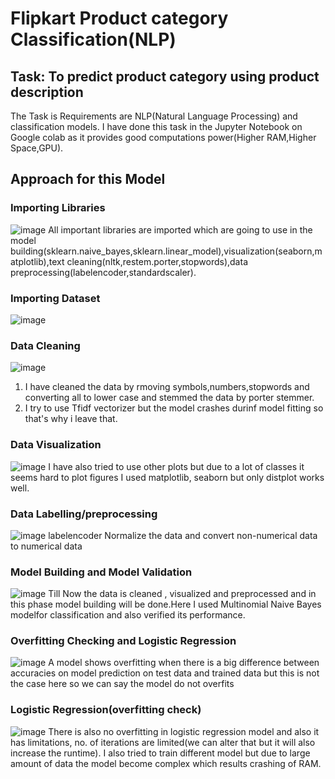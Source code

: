 # Flipkart Product category Classification(NLP)
## Task: To predict product category using product description
The Task is Requirements are NLP(Natural Language Processing) and classification models.
I have done this task in the Jupyter Notebook on Google colab as it provides good computations power(Higher RAM,Higher Space,GPU).

## Approach for this Model
### Importing Libraries
![image](https://user-images.githubusercontent.com/49396916/114276732-951c1a80-9a45-11eb-8978-89032c0dcc79.png)
All important libraries are imported which are going to use in the model building(sklearn.naive_bayes,sklearn.linear_model),visualization(seaborn,matplotlib),text cleaning(nltk,restem.porter,stopwords),data preprocessing(labelencoder,standardscaler).
### Importing Dataset
![image](https://user-images.githubusercontent.com/49396916/114276822-f9d77500-9a45-11eb-8e98-95e4c5cb3a9d.png)
### Data Cleaning
![image](https://user-images.githubusercontent.com/49396916/114276859-24c1c900-9a46-11eb-817b-1e03efc55489.png)
1. I have cleaned the data by rmoving symbols,numbers,stopwords and converting all to  lower case and stemmed the data by porter stemmer.
2. I try to use Tfidf vectorizer but the model crashes durinf model fitting so that's why i leave that.
### Data Visualization
![image](https://user-images.githubusercontent.com/49396916/114277025-04463e80-9a47-11eb-9e99-93150051c6bc.png)
I have also tried to use other plots but due to a lot of classes it seems hard to plot figures I used matplotlib, seaborn but only distplot works well.
### Data Labelling/preprocessing
![image](https://user-images.githubusercontent.com/49396916/114277181-c1d13180-9a47-11eb-8baa-2bcb79072031.png)
labelencoder Normalize the data and convert non-numerical data to numerical data
### Model Building and Model Validation
![image](https://user-images.githubusercontent.com/49396916/114277297-3c01b600-9a48-11eb-9897-bbeaf74914ad.png)
Till Now the data is cleaned , visualized and preprocessed and in this phase model building will be done.Here I used Multinomial Naive Bayes modelfor classification and also verified its performance.
### Overfitting Checking and Logistic Regression
![image](https://user-images.githubusercontent.com/49396916/114277406-af0b2c80-9a48-11eb-9cc5-acc1c96f1ba7.png)
A model shows overfitting  when there is a big difference between accuracies on model prediction on test data and trained data but this is not the case here so we can say the model do not overfits
### Logistic Regression(overfitting check)
![image](https://user-images.githubusercontent.com/49396916/114277537-38226380-9a49-11eb-97dd-de3e275e328f.png)
There is also no overfitting in logistic regression model and also it has limitations, no. of iterations are limited(we can alter that but it will also increase the runtime).
I also tried to train different model but due to large amount of data the model become complex which results  crashing of RAM.

